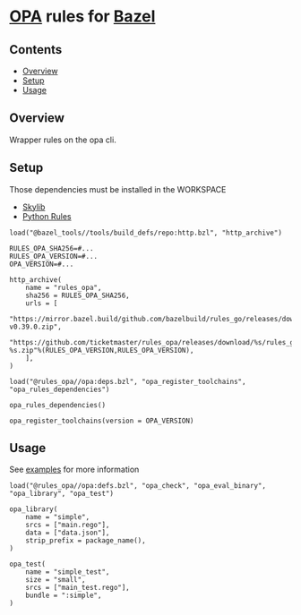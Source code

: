 # [OPA](https://www.openpolicyagent.org/) rules for [Bazel](https://bazel.build/)

## Contents
* [Overview](#overview)
* [Setup](#setup)
* [Usage](#usage)

## Overview

Wrapper rules on the opa cli.

## Setup

Those dependencies must be installed in the WORKSPACE

* [Skylib](https://github.com/bazelbuild/bazel-skylib)
* [Python Rules](https://github.com/bazelbuild/rules_python)

```starlark
load("@bazel_tools//tools/build_defs/repo:http.bzl", "http_archive")

RULES_OPA_SHA256=#...
RULES_OPA_VERSION=#...
OPA_VERSION=#...

http_archive(
    name = "rules_opa",
    sha256 = RULES_OPA_SHA256,
    urls = [
        "https://mirror.bazel.build/github.com/bazelbuild/rules_go/releases/download/v0.39.0/rules_go-v0.39.0.zip",
        "https://github.com/ticketmaster/rules_opa/releases/download/%s/rules_go-%s.zip"%(RULES_OPA_VERSION,RULES_OPA_VERSION),
    ],
)

load("@rules_opa//opa:deps.bzl", "opa_register_toolchains", "opa_rules_dependencies")

opa_rules_dependencies()

opa_register_toolchains(version = OPA_VERSION)
```

## Usage

See [examples](examples) for more information

```starlark
load("@rules_opa//opa:defs.bzl", "opa_check", "opa_eval_binary", "opa_library", "opa_test")

opa_library(
    name = "simple",
    srcs = ["main.rego"],
    data = ["data.json"],
    strip_prefix = package_name(),
)

opa_test(
    name = "simple_test",
    size = "small",
    srcs = ["main_test.rego"],
    bundle = ":simple",
)
```
